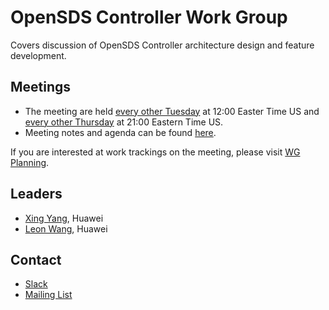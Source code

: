 # OpenSDS Controller Work Group

Covers discussion of OpenSDS Controller architecture design and feature development.

## Meetings

- The meeting are held [every other Tuesday](https://zoom.us/j/777978108) at
  12:00 Easter Time US and [every other Thursday](https://zoom.us/j/297629570)
  at 21:00 Eastern Time US.
- Meeting notes and agenda can be found [here](https://docs.google.com/document/d/1JlxAAOtvZvvf_KhVr8XQa6mUD7lkHOXlxuGruTKEukE/edit#).

If you are interested at work trackings on the meeting, please visit [WG Planning](https://docs.google.com/spreadsheets/d/1eFZsYCqTW8-zc8K6IMFUVhmzrZQKpOeO8Br0cCraPlU/edit#gid=1359957213).

## Leaders

- [Xing Yang](https://github.com/xing-yang), Huawei
- [Leon Wang](https://github.com/leonwanghui), Huawei

## Contact

- [Slack](https://opensds.slack.com)
- [Mailing List](https://lists.opensds.io/mailman/listinfo/opensds-tech-discuss)
